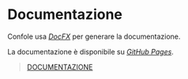 # Documentazione

Confole usa [*DocFX*](https://dotnet.github.io/docfx) per generare la documentazione.

La documentazione è disponibile su [*GitHub Pages*](https://pages.github.com).

> [DOCUMENTAZIONE](https://reallukee.github.io/confole)

